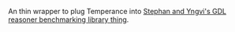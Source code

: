 An thin wrapper to plug Temperance into [Stephan and Yngvi's GDL reasoner
benchmarking library thing][paper].

[paper]: http://cgi.cse.unsw.edu.au/~mit/GGP/GIGA-13-Proceedings.pdf#page=55
